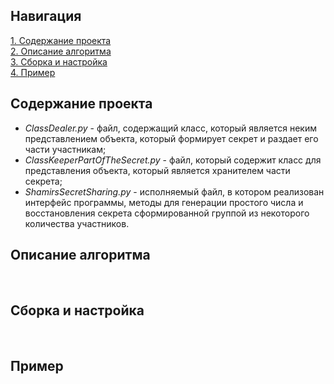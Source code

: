 ## Навигация   
[1. Содержание проекта](#Content)  
[2. Описание алгоритма](#Algorithm)  
[3. Сборка и настройка](#Build)    
[4. Пример](#Example)  
  
<a name="Content"><h2>Содержание проекта</h2></a>  
  
 * *ClassDealer.py* - файл, содержащий класс, который является неким представлением объекта, который формирует секрет и раздает его части участникам;  
 * *ClassKeeperPartOfTheSecret.py* - файл, который содержит класс для представления объекта, который является хранителем части секрета;
 * *ShamirsSecretSharing.py* - исполняемый файл, в котором реализован интерфейс программы, методы для генерации простого числа и восстановления секрета сформированной группой из  некоторого количества участников.  
   
<a name="Algorithm"><h2>Описание алгоритма</h2></a>  
<a name="Build"><h2>Сборка и настройка</h2></a>  
<a name="Example"><h2>Пример</h2></a>